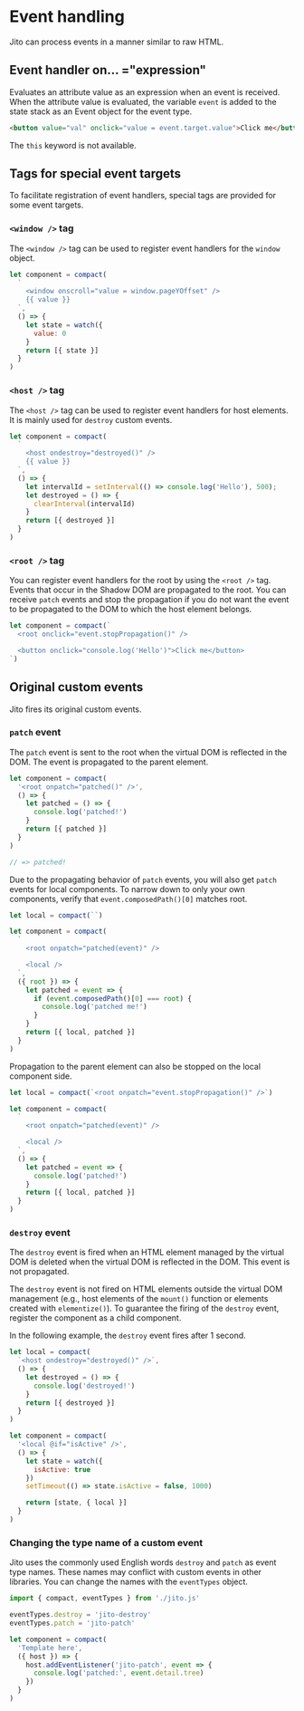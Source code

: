 # Event handling

Jito can process events in a manner similar to raw HTML.

## Event handler on... ="expression"

Evaluates an attribute value as an expression when an event is received.
When the attribute value is evaluated, the variable `event` is added to the state stack as an Event object for the event type.

```html
<button value="val" onclick="value = event.target.value">Click me</button>
```

The `this` keyword is not available.

## Tags for special event targets

To facilitate registration of event handlers, special tags are provided for some event targets.

### `<window />` tag

The `<window />` tag can be used to register event handlers for the `window` object.

```js
let component = compact(
  `
    <window onscroll="value = window.pageYOffset" />
    {{ value }}
  `,
  () => {
    let state = watch({
      value: 0
    }
    return [{ state }]
  }
)
```

### `<host />` tag

The `<host />` tag can be used to register event handlers for host elements. It is mainly used for `destroy` custom events.

```js
let component = compact(
  `
    <host ondestroy="destroyed()" />
    {{ value }}
  `,
  () => {
    let intervalId = setInterval(() => console.log('Hello'), 500);
    let destroyed = () => {
      clearInterval(intervalId)
    }
    return [{ destroyed }]
  }
)
```

### `<root />` tag

You can register event handlers for the root by using the `<root />` tag.
Events that occur in the Shadow DOM are propagated to the root. You can receive `patch` events and stop the propagation if you do not want the event to be propagated to the DOM to which the host element belongs.

```js
let component = compact(`
  <root onclick="event.stopPropagation()" />

  <button onclick="console.log('Hello')">Click me</button>
`)
```

## Original custom events

Jito fires its original custom events.

### `patch` event

The `patch` event is sent to the root when the virtual DOM is reflected in the DOM. The event is propagated to the parent element.

```js
let component = compact(
  '<root onpatch="patched()" />',
  () => {
    let patched = () => {
      console.log('patched!')
    }
    return [{ patched }]
  }
)

// => patched!
```

Due to the propagating behavior of `patch` events, you will also get `patch` events for local components. To narrow down to only your own components, verify that `event.composedPath()[0]` matches root.

```js
let local = compact(``)

let component = compact(
  `
    <root onpatch="patched(event)" />

    <local />
  `,
  ({ root }) => {
    let patched = event => {
      if (event.composedPath()[0] === root) {
        console.log('patched me!')
      }
    }
    return [{ local, patched }]
  }
)
```

Propagation to the parent element can also be stopped on the local component side.

```js
let local = compact(`<root onpatch="event.stopPropagation()" />`)

let component = compact(
  `
    <root onpatch="patched(event)" />

    <local />
  `,
  () => {
    let patched = event => {
      console.log('patched!')
    }
    return [{ local, patched }]
  }
)
```

### `destroy` event

The `destroy` event is fired when an HTML element managed by the virtual DOM is deleted when the virtual DOM is reflected in the DOM. This event is not propagated.

The `destroy` event is not fired on HTML elements outside the virtual DOM management (e.g., host elements of the `mount()` function or elements created with `elementize()`). To guarantee the firing of the `destroy` event, register the component as a child component.

In the following example, the `destroy` event fires after 1 second.

```js
let local = compact(
  `<host ondestroy="destroyed()" />`,
  () => {
    let destroyed = () => {
      console.log('destroyed!')
    }
    return [{ destroyed }]
  }
)

let component = compact(
  '<local @if="isActive" />',
  () => {
    let state = watch({
      isActive: true
    })
    setTimeout(() => state.isActive = false, 1000)

    return [state, { local }]
  }
)
```

### Changing the type name of a custom event

Jito uses the commonly used English words `destroy` and `patch` as event type names. These names may conflict with custom events in other libraries. You can change the names with the `eventTypes` object.

```js
import { compact, eventTypes } from './jito.js'

eventTypes.destroy = 'jito-destroy'
eventTypes.patch = 'jito-patch'

let component = compact(
  'Template here',
  ({ host }) => {
    host.addEventListener('jito-patch', event => {
      console.log('patched:', event.detail.tree)
    })
  }
)
```
